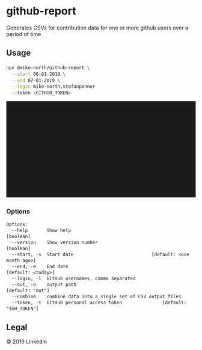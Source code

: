 # github-report

Generates CSVs for contribution data for one or more github users over a period of time

## Usage

```sh
npx @mike-north/github-report \
  --start 06-01-2019 \
  --end 07-01-2019 \
  --login mike-north,stefanpenner
  --token <GITHUB_TOKEN>
```

<img src="./public/img/usage.svg" />

### Options

```
Options:
  --help       Show help                                               [boolean]
  --version    Show version number                                     [boolean]
  --start, -s  Start date                             [default: <one month ago>]
  --end, -e    End date                                       [default: <today>]
  --login, -l  GitHub usernames, comma separated
  --out, -o    output path                                      [default: "out"]
  --combine    combine data into a single set of CSV output files
  --token, -t  GitHub personal access token               [default: "$GH_TOKEN"]
```

## Legal

&copy; 2019 LinkedIn
